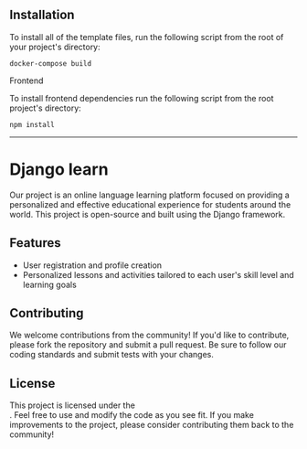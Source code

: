 ## Installation

To install all of the template files, run the following script from the root of your project's directory:

```
docker-compose build
```

Frontend

To install frontend dependencies run the following script from the root project's directory:

```
npm install
```

----

# Django learn

Our project is an online language learning platform focused on providing a personalized and effective educational experience for students around the world. This project is open-source and built using the Django framework.


## Features

- User registration and profile creation
- Personalized lessons and activities tailored to each user's skill level and learning goals


## Contributing
We welcome contributions from the community! If you'd like to contribute, please fork the repository and submit a pull request. Be sure to follow our coding standards and submit tests with your changes.

## License
This project is licensed under the  
. Feel free to use and modify the code as you see fit. If you make improvements to the project, please consider contributing them back to the community!